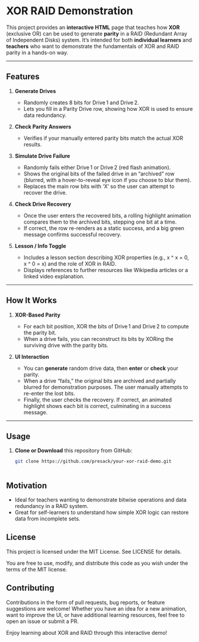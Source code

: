 # XOR RAID Demonstration

This project provides an **interactive HTML** page that teaches how **XOR** (exclusive OR) can be used to generate **parity** in a RAID (Redundant Array of Independent Disks) system. It’s intended for both **individual learners** and **teachers** who want to demonstrate the fundamentals of XOR and RAID parity in a hands-on way.

---

## Features

1. **Generate Drives**  
   - Randomly creates 8 bits for Drive 1 and Drive 2.  
   - Lets you fill in a Parity Drive row, showing how XOR is used to ensure data redundancy.

2. **Check Parity Answers**  
   - Verifies if your manually entered parity bits match the actual XOR results.

3. **Simulate Drive Failure**  
   - Randomly fails either Drive 1 or Drive 2 (red flash animation).  
   - Shows the original bits of the failed drive in an “archived” row (blurred, with a hover-to-reveal eye icon if you choose to blur them).  
   - Replaces the main row bits with ‘X’ so the user can attempt to recover the drive.

4. **Check Drive Recovery**  
   - Once the user enters the recovered bits, a rolling highlight animation compares them to the archived bits, stepping one bit at a time.  
   - If correct, the row re-renders as a static success, and a big green message confirms successful recovery.

5. **Lesson / Info Toggle**  
   - Includes a lesson section describing XOR properties (e.g., x ^ x = 0, x ^ 0 = x) and the role of XOR in RAID.  
   - Displays references to further resources like Wikipedia articles or a linked video explanation.

---

## How It Works

1. **XOR-Based Parity**  
   - For each bit position, XOR the bits of Drive 1 and Drive 2 to compute the parity bit.  
   - When a drive fails, you can reconstruct its bits by XORing the surviving drive with the parity bits.

2. **UI Interaction**  
   - You can **generate** random drive data, then **enter** or **check** your parity.  
   - When a drive “fails,” the original bits are archived and partially blurred for demonstration purposes. The user manually attempts to re-enter the lost bits.  
   - Finally, the user checks the recovery. If correct, an animated highlight shows each bit is correct, culminating in a success message.

---

## Usage

1. **Clone or Download** this repository from GitHub:
   ```bash
   git clone https://github.com/presack/your-xor-raid-demo.git
  

## Motivation
   - Ideal for teachers wanting to demonstrate bitwise operations and data redundancy in a RAID system.
   - Great for self-learners to understand how simple XOR logic can restore data from incomplete sets.

## License
This project is licensed under the MIT License. See LICENSE for details.

You are free to use, modify, and distribute this code as you wish under the terms of the MIT license.

## Contributing
Contributions in the form of pull requests, bug reports, or feature suggestions are welcome! Whether you have an idea for a new animation, want to improve the UI, or have additional learning resources, feel free to open an issue or submit a PR.

Enjoy learning about XOR and RAID through this interactive demo!
